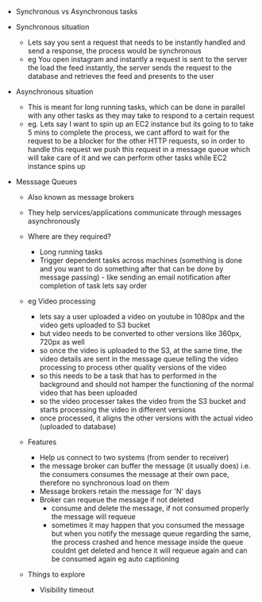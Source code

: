 - Synchronous vs Asynchronous tasks

- Synchronous situation
    - Lets say you sent a request that needs to be instantly handled and send a response, the process would be synchronous
    - eg You open instagram and instantly a request is sent to the server the load the feed instantly, the server sends the request to the database and retrieves the feed and presents to the user

- Asynchronous situation
    - This is meant for long running tasks, which can be done in parallel with any other tasks as they may take to respond to a certain request
    - eg. Lets say I want to spin up an EC2 instance but its going to to take 5 mins to complete the process, we cant afford to wait for the request to be a blocker for the other HTTP requests, so in order to handle this request we push this request in a message queue which will take care of it and we can perform other tasks while EC2 instance spins up

- Messsage Queues
    - Also known as message brokers
    - They help services/applications communicate through messages asynchronously
    - Where are they required?
        - Long running tasks
        - Trigger dependent tasks across machines (something is done and you want to do something after that can be done by message passing) - like sending an email notification after completion of task lets say order
    - eg Video processing
        - lets say a user uploaded a video on youtube in 1080px and the video gets uploaded to S3 bucket
        - but video needs to be converted to other versions like 360px, 720px as well
        - so once the video is uploaded to the S3, at the same time, the video details are sent in the message queue telling the video processing to process other quality versions of the video
        - so this needs to be a task that has to performed in the background and should not hamper the functioning of the normal video that has been uploaded
        - so the video processer takes the video from the S3 bucket and starts processing the video in different versions
        - once processed, it aligns the other versions with the actual video (uploaded to database)

    - Features
        - Help us connect to two systems (from sender to receiver)
        - the message broker can buffer the message (it usually does) i.e. the consumers consumes the message at their own pace, therefore no synchronous load on them
        - Message brokers retain the message for 'N' days
        - Broker can requeue the message if not deleted
            - consume and delete the message, if not consumed properly the message will requeue
            - sometimes it may happen that you consumed the message but when you notify the message queue regarding the same, the process crashed and hence message inside the queue couldnt get deleted and hence it will requeue again and can be consumed again
        eg auto captioning 

    - Things to explore
        - Visibility timeout